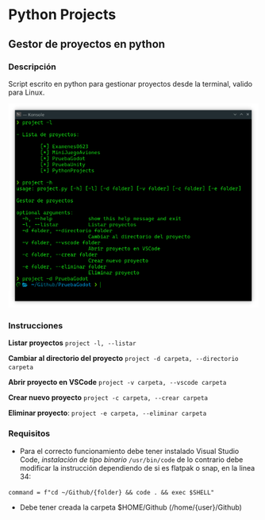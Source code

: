 # Python Projects

## Gestor de proyectos en python

### Descripción

Script escrito en python para gestionar proyectos desde la terminal, valido para Linux.

![img](/img/img.png)

### Instrucciones

**Listar proyectos** `project -l, --listar`

**Cambiar al directorio del proyecto** `project -d carpeta, --directorio carpeta`

**Abrir proyecto en VSCode** `project -v carpeta, --vscode carpeta`

**Crear nuevo proyecto** `project -c carpeta, --crear carpeta`

**Eliminar proyecto**: `project -e carpeta, --eliminar carpeta`

### Requisitos

- Para el correcto funcionamiento debe tener instalado Visual Studio Code, *instalación de tipo binario* `/usr/bin/code` de lo contrario debe modificar la instrucción dependiendo de si es flatpak o snap, en la linea 34:

`command = f"cd ~/Github/{folder} && code . && exec $SHELL"`

- Debe tener creada la carpeta $HOME/Github (/home/{user}/Github)
